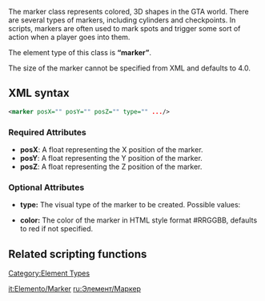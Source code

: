 The marker class represents colored, 3D shapes in the GTA world. There are several types of markers, including cylinders and checkpoints. In scripts, markers are often used to mark spots and trigger some sort of action when a player goes into them.

The element type of this class is **“marker”**.

The size of the marker cannot be specified from XML and defaults to 4.0.

XML syntax
----------

``` xml
<marker posX="" posY="" posZ="" type="" .../>
```

### Required Attributes

-   **posX**: A float representing the X position of the marker.
-   **posY**: A float representing the Y position of the marker.
-   **posZ**: A float representing the Z position of the marker.

### Optional Attributes

-   **type:** The visual type of the marker to be created. Possible values:

-   **color:** The color of the marker in HTML style format \#RRGGBB, defaults to red if not specified.

Related scripting functions
---------------------------

[Category:Element Types](/docs/Category:Element_Types.md "wikilink")

[it:Elemento/Marker](/docs/it:Elemento/Marker.md "wikilink") [ru:Элемент/Маркер](/ru:Элемент/Маркер.md "wikilink")
